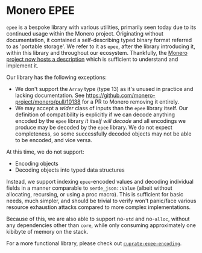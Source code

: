 # Monero EPEE

`epee` is a bespoke library with various utilities, primarily seen today due to
its continued usage within the Monero project. Originating without
documentation, it contained a self-describing typed binary format referred to
as 'portable storage'. We refer to it as `epee`, after the library introducing
it, within this library and throughout our ecosystem. Thankfully, the
[Monero project now hosts a description](
  https://github.com/monero-project/monero/blob/8e9ab9677f90492bca3c7555a246f2a8677bd570/docs/PORTABLE_STORAGE.md
) which is sufficient to understand and implement it.

Our library has the following exceptions:
- We don't support the `Array` type (type 13) as it's unused in practice and
  lacking documentation. See
  https://github.com/monero-project/monero/pull/10138 for a PR to Monero
  removing it entirely.
- We may accept a _wider_ class of inputs than the `epee` library itself. Our
  definition of compatibility is explicitly if we can decode anything encoded
  by the `epee` library _it itself will decode_ and all encodings we produce
  may be decoded by the `epee` library. We do not expect completeness, so some
  successfully decoded objects may not be able to be encoded, and vice versa.

At this time, we do not support:
- Encoding objects
- Decoding objects into typed data structures

Instead, we support indexing `epee`-encoded values and decoding individual
fields in a manner comparable to `serde_json::Value` (albeit without
allocating, recursing, or using a proc macro). This is sufficient for basic
needs, much simpler, and should be trivial to verify won't panic/face various
resource exhaustion attacks compared to more complex implementations.

Because of this, we are also able to support no-`std` and no-`alloc`, without
any dependencies other than `core`, while only consuming approximately one
kibibyte of memory on the stack.

For a more functional library, please check out
[`cuprate-epee-encoding`](
  https://github.com/cuprate/cuprate/tree/9c2c942d2fcf26ed8916dc3f9be6db43d8d2ae78/net/epee-encoding
).
